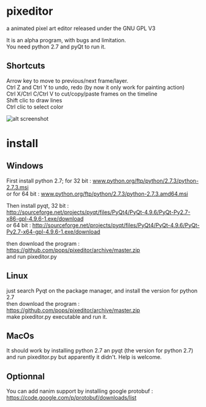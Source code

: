 pixeditor
=========

a animated pixel art editor released under the GNU GPL V3

It is an alpha program, with bugs and limitation.  
You need python 2.7 and pyQt to run it.

Shortcuts
------
Arrow key to move to previous/next frame/layer.  
Ctrl Z and Ctrl Y to undo, redo (by now it only work for painting action)  
Ctrl X/Ctrl C/Ctrl V to cut/copy/paste frames on the timeline  
Shift clic to draw lines  
Ctrl clic to select color  

![alt screenshot](https://raw.github.com/pops/pixeditor/master/screenshot.png "screenshot")


install
======

Windows
------
First install python 2.7; for 32 bit : www.python.org/ftp/python/2.7.3/python-2.7.3.msi  
or for 64 bit : www.python.org/ftp/python/2.7.3/python-2.7.3.amd64.msi

Then install pyqt, 32 bit : http://sourceforge.net/projects/pyqt/files/PyQt4/PyQt-4.9.6/PyQt-Py2.7-x86-gpl-4.9.6-1.exe/download  
or 64 bit : http://sourceforge.net/projects/pyqt/files/PyQt4/PyQt-4.9.6/PyQt-Py2.7-x64-gpl-4.9.6-1.exe/download

then download the program : https://github.com/pops/pixeditor/archive/master.zip  
and run pixeditor.py


Linux
----
just search Pyqt on the package manager, and install the version for python 2.7  
then download the program : https://github.com/pops/pixeditor/archive/master.zip  
make pixeditor.py executable and run it.


MacOs
----
It should work by installing python 2.7 an pyqt (the version for python 2.7) and run pixeditor.py but apparently it didn't.
Help is welcome.


Optionnal
--------
You can add nanim support by installing google protobuf :  
https://code.google.com/p/protobuf/downloads/list


